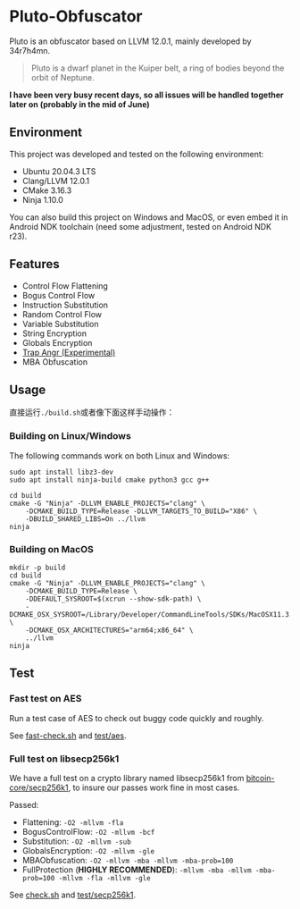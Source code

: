 # Pluto-Obfuscator
Pluto is an obfuscator based on LLVM 12.0.1, mainly developed by 34r7h4mn.
> Pluto is a dwarf planet in the Kuiper belt, a ring of bodies beyond the orbit of Neptune.

**I have been very busy recent days, so all issues will be handled together later on (probably in the mid of June)**
## Environment
This project was developed and tested on the following environment:
- Ubuntu 20.04.3 LTS
- Clang/LLVM 12.0.1
- CMake 3.16.3
- Ninja 1.10.0

You can also build this project on Windows and MacOS, or even embed it in Android NDK toolchain (need some adjustment, tested on Android NDK r23).

## Features
- Control Flow Flattening
- Bogus Control Flow
- Instruction Substitution
- Random Control Flow
- Variable Substitution
- String Encryption
- Globals Encryption
- [Trap Angr (Experimental)](TrapAngr.md)
- MBA Obfuscation

## Usage

直接运行`./build.sh`或者像下面这样手动操作：

### Building on Linux/Windows
The following commands work on both Linux and Windows:
```shell
sudo apt install libz3-dev
sudo apt install ninja-build cmake python3 gcc g++

cd build
cmake -G "Ninja" -DLLVM_ENABLE_PROJECTS="clang" \
    -DCMAKE_BUILD_TYPE=Release -DLLVM_TARGETS_TO_BUILD="X86" \
    -DBUILD_SHARED_LIBS=On ../llvm
ninja
```
### Building on MacOS

```shell
mkdir -p build
cd build
cmake -G "Ninja" -DLLVM_ENABLE_PROJECTS="clang" \
    -DCMAKE_BUILD_TYPE=Release \
    -DDEFAULT_SYSROOT=$(xcrun --show-sdk-path) \
    -DCMAKE_OSX_SYSROOT=/Library/Developer/CommandLineTools/SDKs/MacOSX11.3.sdk \
    -DCMAKE_OSX_ARCHITECTURES="arm64;x86_64" \
    ../llvm
ninja
```



## Test
### Fast test on AES
Run a test case of AES to check out buggy code quickly and roughly.

See [fast-check.sh](fast-check.sh) and [test/aes](test/aes/).
### Full test on libsecp256k1
We have a full test on a crypto library named libsecp256k1 from [bitcoin-core/secp256k1](https://github.com/bitcoin-core/secp256k1), to insure our passes work fine in most cases.

Passed:
- Flattening: `-O2 -mllvm -fla`
- BogusControlFlow: `-O2 -mllvm -bcf`
- Substitution: `-O2 -mllvm -sub`
- GlobalsEncryption: `-O2 -mllvm -gle`
- MBAObfuscation: `-O2 -mllvm -mba -mllvm -mba-prob=100`
- FullProtection (**HIGHLY RECOMMENDED**): `-mllvm -mba -mllvm -mba-prob=100 -mllvm -fla -mllvm -gle`

See [check.sh](check.sh) and [test/secp256k1](test/secp256k1/).
